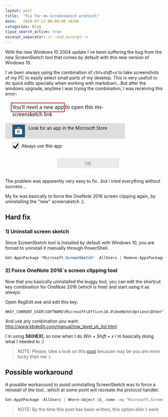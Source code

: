 ```yaml
---
layout: post
title:  "Fix for ms-screensketch protocol"
date:   2020-07-13 00:00:00 +0200
categories: Blog
tipue_search_active: true
excerpt_separator: <!--end_excerpt-->
---
```


With the new Windows 10 2004 update I´ve been suffering the bug from the new ScreenSketch tool that comes by default with this new version of Windows 10.

I´ve been always using the combination of _ctrl+shift+s_ to take screenshots of my PC to easily select small parts of my desktop. This is very usefull to do quick edits specially when working with markdown...But after the windows upgrade, anytime I was trying the combination, I was receiving this error:


![ms-screenclip protocol](/img/posts/screensketch/ms-screenclip-link%20broken.png)

The problem was apparently very easy to fix...but i tried everything without success...

<!--end_excerpt-->

My fix was basically to force the OneNote 2016 screen clipping again, by uninstalling the "new" screensketch :).

## Hard fix

### 1) Uninstall screen sketch
Since ScreenSketch tool is installed by default with Windows 10, you are forced to uninstall it manually through PowerShell.

```powershell
Get-AppxPackage *Microsoft.ScreenSketch* -AllUsers | Remove-AppxPackage
```

### 2) Force OneNote 2016´s screen clipping tool

Now that you basically uninstalled the buggy tool, you can edit the shortcut key combination for OneNote 2016 (which is free) and start using it as always:

Open RegEdit.exe and edit this key:
```
HKEY_CURRENT_USER\SOFTWARE\Microsoft\Office\16.0\OneNote\Options\Other\ScreenClippingShortcutKey
```

And use any combination you want: http://www.kbdedit.com/manual/low_level_vk_list.html

I´m using **58(HEX)**, so now when I do _Win + Shift + x_ i´m basically doing what I needed to :) 




>NOTE: Please, take a look on this [post](https://answers.microsoft.com/en-us/windows/forum/all/snip-sketch-broken-for-me/136918f2-6956-4c90-9434-374a42280429) because may be you are more lucky than me :) 

## Possible workaround

A possible workaround to avoid uninstalling ScreenSketch was to force a reinstall of the tool...which at some point will recreate the protocol handler.

```powershell
Get-AppXPackage -AllUsers | Where-object {$_.name -eq "Microsoft.ScreenSketch"} | Foreach {Add-AppxPackage -DisableDevelopmentMode -Register "$($_.InstallLocation)\AppXManifest.xml"}
```

>NOTE: By the time this post has been written, this option didn´t work